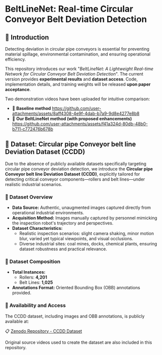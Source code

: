 # BeltLineNet: Real-time Circular Conveyor Belt Deviation Detection

## 🌟 Introduction

Detecting deviation in circular pipe conveyors is essential for preventing material spillage, environmental contamination, and ensuring operational efficiency.

This repository introduces our work "*BeltLineNet: A Lightweight Real-time Network for Circular Conveyor Belt Deviation Detection*". The current version provides **experimental results** and **dataset access**. Code, implementation details, and training weights will be released **upon paper acceptance**.

Two demonstration videos have been uploaded for intuitive comparison:

- 🔹 **Baseline method**
  https://github.com/user-attachments/assets/8aff4308-4e9f-4dab-b7a9-9d8e4277e8b8
- 🔹 **Our BeltLineNet method (with proposed enhancements)**
  https://github.com/user-attachments/assets/f41a324d-80db-48b0-b711-c772476b678b


## 📂 Dataset: Circular pipe Conveyor belt line Deviation Dataset (CCDD)

Due to the absence of publicly available datasets specifically targeting circular pipe conveyor deviation detection, we introduce the **Circular pipe Conveyor belt line Deviation Dataset (CCDD)**, explicitly tailored for detecting critical conveyor components—rollers and belt lines—under realistic industrial scenarios.

### 📌 Dataset Overview

- **Data Source:** Authentic, unaugmented images captured directly from operational industrial environments.
- **Acquisition Method:** Images manually captured by personnel mimicking the inspection robot's trajectory and perspectives.
- **Dataset Characteristics:**
  - Realistic inspection scenarios: slight camera shaking, minor motion blur, varied yet typical viewpoints, and visual occlusions.
  - Diverse industrial sites: coal mines, docks, chemical plants, ensuring dataset robustness and practical relevance.

### 📌 Dataset Composition

- **Total Instances:**
  - Rollers: **4,201**
  - Belt Lines: **1,025**
- **Annotations Format:** Oriented Bounding Box (OBB) annotations provided.

### 📌 Availability and Access

The CCDD dataset, including images and OBB annotations, is publicly available at:

📋 [Zenodo Repository - CCDD Dataset](https://doi.org/10.5281/zenodo.15094230)

Original source videos used to create the dataset are also included in this repository.

